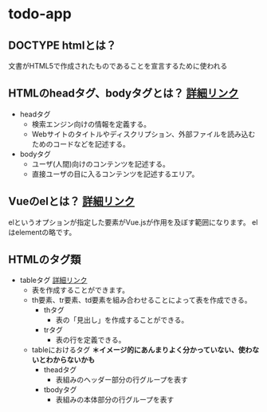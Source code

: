 # todo-app

## DOCTYPE htmlとは？
文書がHTML5で作成されたものであることを宣言するために使われる

## HTMLのheadタグ、bodyタグとは？ [詳細リンク](https://www.webnoiroha.net/html-head-body/)
- headタグ
  - 検索エンジン向けの情報を定義する。
  - Webサイトのタイトルやディスクリプション、外部ファイルを読み込むためのコードなどを記述する。
- bodyタグ
  - ユーザ(人間)向けのコンテンツを記述する。
  - 直接ユーザの目に入るコンテンツを記述するエリア。

## Vueのelとは？ [詳細リンク](http://jsstudy.hatenablog.com/entry/What-is-el-in-Vuejs)
elというオプションが指定した要素がVue.jsが作用を及ぼす範囲になります。
elはelementの略です。

## HTMLのタグ類
- tableタグ [詳細リンク](https://udemy.benesse.co.jp/development/web/html-table.html)
  - 表を作成することができます。
  - th要素、tr要素、td要素を組み合わせることによって表を作成できる。
    - thタグ
      - 表の「見出し」を作成することができる。
    - trタグ
      - 表の行を定義できる。
  - tableにおけるタグ **＊イメージ的にあんまりよく分かっていない、使わないとわからないかも**
    - theadタグ
      - 表組みのヘッダー部分の行グループを表す
    - tbodyタグ
      - 表組みの本体部分の行グループを表す